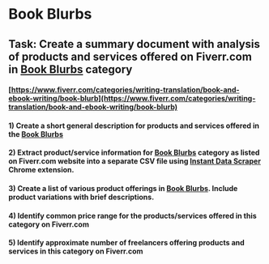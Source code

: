# Book Blurbs
## Task: Create a summary document with analysis of products and services offered on Fiverr.com in [Book Blurbs](https://www.fiverr.com/categories/writing-translation/book-and-ebook-writing/book-blurb) category
#### [https://www.fiverr.com/categories/writing-translation/book-and-ebook-writing/book-blurb](https://www.fiverr.com/categories/writing-translation/book-and-ebook-writing/book-blurb)
#### 1) Create a short general description for products and services offered in the [Book Blurbs](https://www.fiverr.com/categories/writing-translation/book-and-ebook-writing/book-blurb)
#### 2) Extract product/service information for [Book Blurbs](https://www.fiverr.com/categories/writing-translation/book-and-ebook-writing/book-blurb) category as listed on Fiverr.com website into a separate CSV file using [Instant Data Scraper](https://chrome.google.com/webstore/detail/instant-data-scraper/ofaokhiedipichpaobibbnahnkdoiiah) Chrome extension.
#### 3) Create a list of various product offerings in [Book Blurbs](https://www.fiverr.com/categories/writing-translation/book-and-ebook-writing/book-blurb). Include product variations with brief descriptions.
#### 4) Identify common price range for the products/services offered in this category on Fiverr.com
#### 5) Identify approximate number of freelancers offering products and services in this category on Fiverr.com
